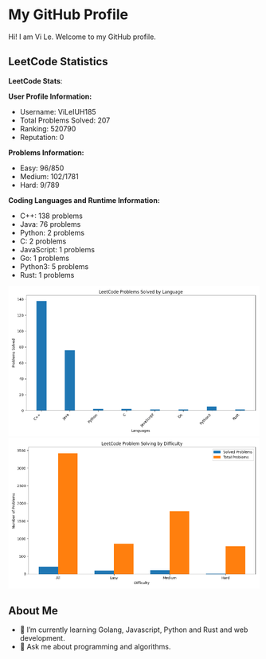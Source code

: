 # My GitHub Profile

Hi! I am Vi Le. Welcome to my GitHub profile.

## LeetCode Statistics

<!-- LEETCODE_STATS_START -->
**LeetCode Stats**:

**User Profile Information:**
- Username: ViLeIUH185
- Total Problems Solved: 207
- Ranking: 520790
- Reputation: 0

**Problems Information:**
- Easy: 96/850
- Medium: 102/1781
- Hard: 9/789

**Coding Languages and Runtime Information:**
- C++: 138 problems
- Java: 76 problems
- Python: 2 problems
- C: 2 problems
- JavaScript: 1 problems
- Go: 1 problems
- Python3: 5 problems
- Rust: 1 problems

![Problems by Language](./leetcode_languages.png)
![Problem Difficulties](./leetcode_difficulties.png)

<!-- LEETCODE_STATS_END -->

## About Me
- 🌱 I’m currently learning Golang, Javascript, Python and Rust and web development.
- 💬 Ask me about programming and algorithms.
